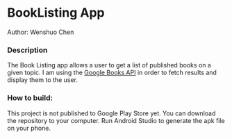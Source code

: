 # BookListing App

Author: Wenshuo Chen

### Description

The Book Listing app allows a user to get a list of published books on a given topic. I am using the [Google Books API](https://developers.google.com/books/docs/v1/getting_started#intro) in order to fetch results and display them to the user.

### How to build:

This project is not published to Google Play Store yet. You can download the repository to your computer. Run Android Studio to generate the apk file on your phone.
